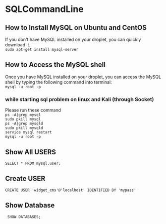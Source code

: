 # SQLCommandLine

## How to Install MySQL on Ubuntu and CentOS
If you don't have MySQL installed on your droplet, you can quickly download it.<br>
``sudo apt-get install mysql-server``<br>

## How to Access the MySQL shell
Once you have MySQL installed on your droplet, you can access the MySQL shell by typing the following command into terminal:<br>
``mysql -u root -p``<br>

### while starting sql problem on linux and Kali (through Socket)
Please run these command<br>
``ps -A|grep mysql``<br>
``sudo pkill mysql``<br>
``ps -A|grep mysqld``<br>
``sudo pkill mysqld``<br>
``service mysql restart``<br>
``mysql -u root -p``<br>

## Show All USERS
``SELECT * FROM mysql.user;``<br>

## Create USER
``CREATE USER 'widget_cms'@'localhost' IDENTIFIED BY 'mypass'``<br>

## Show Database
`` SHOW DATABASES;``
